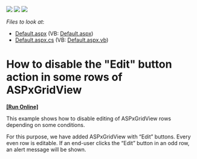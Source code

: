 <!-- default badges list -->
![](https://img.shields.io/endpoint?url=https://codecentral.devexpress.com/api/v1/VersionRange/128539134/12.1.7%2B)
[![](https://img.shields.io/badge/Open_in_DevExpress_Support_Center-FF7200?style=flat-square&logo=DevExpress&logoColor=white)](https://supportcenter.devexpress.com/ticket/details/E4283)
[![](https://img.shields.io/badge/📖_How_to_use_DevExpress_Examples-e9f6fc?style=flat-square)](https://docs.devexpress.com/GeneralInformation/403183)
<!-- default badges end -->
<!-- default file list -->
*Files to look at*:

* [Default.aspx](./CS/WebSite/Default.aspx) (VB: [Default.aspx](./VB/WebSite/Default.aspx))
* [Default.aspx.cs](./CS/WebSite/Default.aspx.cs) (VB: [Default.aspx.vb](./VB/WebSite/Default.aspx.vb))
<!-- default file list end -->
# How to disable the "Edit" button action in some rows of ASPxGridView
<!-- run online -->
**[[Run Online]](https://codecentral.devexpress.com/128539134/)**
<!-- run online end -->


<p>This example shows how to disable editing of ASPxGridView rows depending on some conditions.</p><p>For this purpose, we have added ASPxGridView with “Edit” buttons. Every even row is editable. If an end-user clicks the “Edit” button in an odd row, an alert message will be shown.</p>

<br/>


